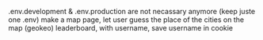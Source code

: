 .env.development & .env.production are not necassary anymore (keep juste one .env)
make a map page, let user guess the place of the cities on the map (geokeo)
leaderboard, with username, save username in cookie
